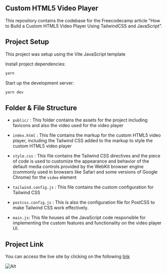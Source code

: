 ## Custom HTML5 Video Player

This repository contains the codebase for the Freecodecamp article "How to Build a Custom HTML5 Video Player Using TailwindCSS and JavaScript".

## Project Setup

This project was setup using the Vite JavaScript template

Install project dependencies:

```bash
yarn
```

Start up the development server:

```bash
yarn dev
```

## Folder & File Structure

- `public/` : This folder contains the assets for the project including favicons and also the video used for the video player

- `index.html` : This file contains the markup for the custom HTML5 video player, including the Tailwind CSS added to the markup to style the custom HTML5 video player

- `style.css` : This file contains the Tailwind CSS directives and the piece of code is used to customize the appearance and behavior of the default media controls provided by the WebKit browser engine (commonly used in browsers like Safari and some versions of Google Chrome) for the `video` element

- `tailwind.config.js` : This file contains the custom configuration for Tailwind CSS

- `postcss.config.js` : This is also the configuration file for PostCSS to make Tailwind CSS work effectively.

- `main.js`: This file houses all the JavaScript code responsible for implementing the custom features and functionality on the video player UI.

## Project Link

You can access the live site by clicking on the following [link](https://custom-html5-video-player5.netlify.app/)

![Alt](https://repobeats.axiom.co/api/embed/ba0032f091f356404bd56856510b5bd41452ab43.svg "Repobeats analytics image")
